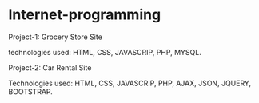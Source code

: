 # Internet-programming

Project-1: Grocery Store Site

technologies used: HTML, CSS, JAVASCRIP, PHP, MYSQL.





Project-2: Car Rental Site

Technologies used: HTML, CSS, JAVASCRIP, PHP, AJAX, JSON, JQUERY, BOOTSTRAP.
